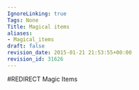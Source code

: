 ```yaml
---
IgnoreLinking: true
Tags: None
Title: Magical items
aliases:
- Magical_items
draft: false
revision_date: 2015-01-21 21:53:55+00:00
revision_id: 31626
---
```


#REDIRECT Magic Items